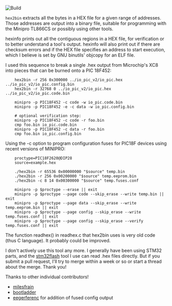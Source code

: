 ![Build](https://github.com/bradgrantham/hex2bin/actions/workflows/c-cpp.yml/badge.svg)

`hex2bin` extracts all the bytes in a HEX file for a given range of addresses.  Those addresses are output into a binary file, suitable for programming with the Minipro TL866CS or possibly using other tools.

hexinfo prints out all the contiguous regions in a HEX file, for verification or to better understand a tool's output.  hexinfo will also print out if there are checksum errors and if the HEX file specifies an address to start execution, which I believe is set by GNU binutils' objcopy for an ELF file.

I used this sequence to break a single .hex output from Microchip's XC8 into pieces that can be burned onto a PIC 18F452:

```
    hex2bin -r 256 0x300000 ../io_pic_v2/io_pic.hex ../io_pic_v2/io_pic.config.bin
    hex2bin -r 32768 0 ../io_pic_v2/io_pic.hex ../io_pic_v2/io_pic.code.bin

    minipro -p PIC18F452 -c code -w io_pic.code.bin
    minipro -p PIC18F452 -e -c data -w io_pic.config.bin

    # optional verification step:
    minipro -p PIC18F452 -c code -r foo.bin
    cmp foo.bin io_pic.code.bin
    minipro -p PIC18F452 -c data -r foo.bin
    cmp foo.bin io_pic.config.bin
```

Using the -c option to program configuration fuses for PIC18F devices using recent versions of MINIPRO:

```
    proctype=PIC18F2620@DIP28
    source=example.hex

    ./hex2bin -r 65536 0x00000000 "$source" temp.bin
    ./hex2bin -r 256 0x00200000 "$source" temp.eeprom.bin
    ./hex2bin -c 8 14 0x00300000 "$source" temp.fuses.conf

    minipro -p $proctype --erase || exit
    minipro -p $proctype --page code --skip_erase --write temp.bin || exit
    minipro -p $proctype --page data --skip_erase --write temp.eeprom.bin || exit
    minipro -p $proctype --page config --skip_erase --write temp.fuses.conf || exit
    minipro -p $proctype --page config --skip_erase --verify temp.fuses.conf || exit
```

The function readhex() in readhex.c that hex2bin uses is very old code (thus C language).  It probably could be improved.

I don't actively use this tool any more.  I generally have been using STM32 parts, and the [stm32flash](https://github.com/bradgrantham/stm32flash) tool I use can read .hex files directly.  But if you submit a pull request, I'll try to merge within a week or so or start a thread about the merge.  Thank you!

Thanks to other individual contributors!
* [milesfrain](https://github.com/milesfrain)
* [bootladder](https://github.com/bootladder)
* [eegerferenc](https://github.com/eegerferenc/hex2bin) for addition of fused config output
